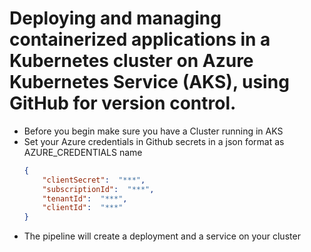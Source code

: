 # Deploying and managing containerized applications in a Kubernetes cluster on Azure Kubernetes Service (AKS), using GitHub for version control.
- Before you begin make sure you have a Cluster running in AKS
- Set your Azure credentials in Github secrets in a json format as AZURE_CREDENTIALS name
    ```json
    {
        "clientSecret":  "***",
        "subscriptionId":  "***",
        "tenantId":  "***",
        "clientId":  "***"
    }
    ```
- The pipeline will create a deployment and a service on your cluster